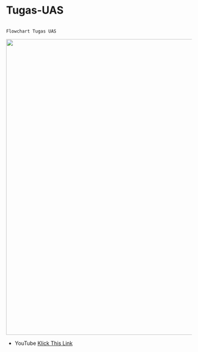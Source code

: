 # Tugas-UAS

```

Flowchart Tugas UAS

```


<p align="center">
<img src="https://github.com" width="800" height="800" />

</p>




* YouTube [Klick This Link](https://www.youtube.com/channel/UChNMUhqoX0L-nTVVxsfwpXw)